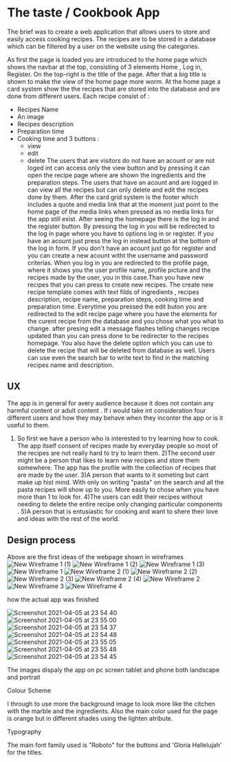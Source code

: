 # The taste / Cookbook App

The brief was to create a web application that allows users to store and easily access cooking recipes.
The recipes are to be stored in a database which can be filtered by a user on the website using the categories.

As first the page is loaded you are introduced to the home page which shows the navbar at the top,
consisting of 3 elements Home , Log in, Register. On the top-right is the title of the page.
After that a big title is shown to make the view of the home page more worm.
At the home page a card system show the the recipes that are stored into the database and are done
from different users. Each recipe consist of :

* Recipes Name
* An image
* Recipes description
* Preparation time
* Cooking time
 and 3 buttons :
    * view
    * edit
    * delete
The users that are visitors do not have an acount or are not loged int can access only the view button 
and by pressing it can open the recipe page where are shown the ingredients and the preparation steps.
The users that have an acount and are logged in can view all the recipes but can only delete and edit
the recipes done by them.
After the card grid system is the footer which includes a quote and media link that at the moment just 
point to the home page of the media links when pressed as no media links for the app still exist.
After seeing the homepage there is the log in and the register button.
By pressing the log in you will be redirected to the log in page where you have to options log in or register.
If you have an acount just press the log in instead button at the bottom of the log in form.
If you don't have an acount just go for register and you can create a new acount witht the username and password criterias.
When you log in you are redirected to the profile page, where it shows you the user profile name, profile picture and the 
recipes made by the user, you in this case.Than you have new recipes that you can press to create new recipes.
The create new recipe template comes with text filds of ingredients , recipes description, recipe name, preparation steps,
cooking time and preparation time.
Everytime you pressed the edit buton you are redirected to the edit recipe page where you have the elements for the curent 
recipe from the database and you chose what you what to change. after presing edit a message flashes telling changes recipe updated 
than you can press done to be redirecter to the recipes homepage.
You also have the delete option which you can use to delete the recipe that will be deleted from database as well.
Users can use even the search bar to write text to find in the matching recipes name and description.

## UX
  The app is in general for avery audience because it does not contain any harmful content or adult content .
  If i would take int consideration four different users and how they may behave when they inconter the app or is it useful to them.
1) So first we have a person who is interested to try learning how to cook. 
   The app itself consent of recipes made by everyday people so most of the recipes are not really hard to try to learn them.
2)The second user might be a person that likes to learn new recipes and store them somewhere.
    The app has the profile with the collection of recipes that are made by the user.
3)A person that wants to it someting but cant make up hist mind.
    With only on writing "pasta" on the search and all the pasta recipes will show up to you.
    More easily to chose when you have more than 1 to look for.
4)The users can edit their recipes without needing to delete the entire recipe only changing particular components .
5)A person that is entusiastic for cooking and want to shere their love and ideas with the rest of the world.


 ## Design process
 Above are the first ideas of the webpage shown in wireframes
![New Wireframe 1 (1)](https://user-images.githubusercontent.com/63249988/113645217-62a5a280-967e-11eb-8241-d1d4a498cb20.png)
![New Wireframe 1 (2)](https://user-images.githubusercontent.com/63249988/113645221-646f6600-967e-11eb-9e08-1deabab6ea18.png)
![New Wireframe 1 (3)](https://user-images.githubusercontent.com/63249988/113645223-646f6600-967e-11eb-9bba-8fea5cfe7360.png)
![New Wireframe 1](https://user-images.githubusercontent.com/63249988/113645227-6507fc80-967e-11eb-9828-ee41ec5a3067.png)
![New Wireframe 2 (1)](https://user-images.githubusercontent.com/63249988/113645229-65a09300-967e-11eb-846a-9f975ee72521.png)
![New Wireframe 2 (2)](https://user-images.githubusercontent.com/63249988/113645231-65a09300-967e-11eb-93cc-3e1cf83d945e.png)
![New Wireframe 2 (3)](https://user-images.githubusercontent.com/63249988/113645233-66392980-967e-11eb-93f4-928ced236b75.png)
![New Wireframe 2 (4)](https://user-images.githubusercontent.com/63249988/113645234-66392980-967e-11eb-8279-8f1c3f8e9630.png)
![New Wireframe 2](https://user-images.githubusercontent.com/63249988/113645235-66d1c000-967e-11eb-9121-a0e1fa7cde8f.png)
![New Wireframe 3](https://user-images.githubusercontent.com/63249988/113645236-66d1c000-967e-11eb-8552-a4245e0dcc5c.png)
![New Wireframe 4](https://user-images.githubusercontent.com/63249988/113645238-676a5680-967e-11eb-9996-a53096a73051.png)

how the actual app was finished

![Screenshot 2021-04-05 at 23 54 40](https://user-images.githubusercontent.com/63249988/113645708-4fdf9d80-967f-11eb-8b55-9876a3bd0b03.png)
![Screenshot 2021-04-05 at 23 55 00](https://user-images.githubusercontent.com/63249988/113645713-51a96100-967f-11eb-9be5-f0f7c1b49049.png)
![Screenshot 2021-04-05 at 23 54 37](https://user-images.githubusercontent.com/63249988/113645716-5241f780-967f-11eb-876a-0dbc36b0029b.png)
![Screenshot 2021-04-05 at 23 54 48](https://user-images.githubusercontent.com/63249988/113645720-52da8e00-967f-11eb-843f-41e7ed5ec719.png)
![Screenshot 2021-04-05 at 23 55 05](https://user-images.githubusercontent.com/63249988/113645723-540bbb00-967f-11eb-9454-8df510ca4ca2.png)
![Screenshot 2021-04-05 at 23 55 48](https://user-images.githubusercontent.com/63249988/113645727-54a45180-967f-11eb-8fd7-38e89ef7d9bb.png)
![Screenshot 2021-04-05 at 23 54 45](https://user-images.githubusercontent.com/63249988/113645730-55d57e80-967f-11eb-9a3d-931c12fcd9e5.png)

The images dispaly the app on pc screen tablet and phone both landscape and portrait


Colour Scheme

I through to use more the background image to look more like the citchen with the marble and the ingredients.
Also the main color used for the page is orange but in different shades using the lighten atribute.


Typography

The main font family used is "Roboto" for the buttons and  'Gloria Hallelujah' for the titles.